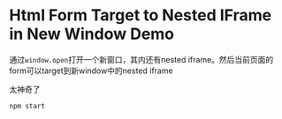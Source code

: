 Html Form Target to Nested IFrame in New Window Demo
=======================

通过`window.open`打开一个新窗口，其内还有nested iframe。然后当前页面的form可以target到新window中的nested iframe

太神奇了

```
npm start
```
